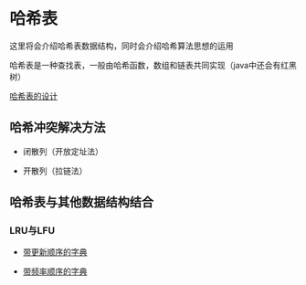 # 哈希表

这里将会介绍哈希表数据结构，同时会介绍哈希算法思想的运用

哈希表是一种查找表，一般由哈希函数，数组和链表共同实现（java中还会有红黑树）

[哈希表的设计](./code/设计哈希映射.cpp)


## 哈希冲突解决方法

+ 闭散列（开放定址法）

+ 开散列（拉链法）


## 哈希表与其他数据结构结合

### LRU与LFU

+ [带更新顺序的字典](./code/LRU缓存.cpp)

+ [带频率顺序的字典](./code/LFU缓存.cpp)

